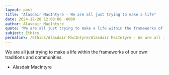 ```yaml
---
layout: post
title: "Alasdair MacIntyre - We are all just trying to make a life"
date: 2024-12-28 12:00:00 -0000
author: Alasdair MacIntyre
quote: "We are all just trying to make a life within the frameworks of our own traditions and communities."
subject: Ethics
permalink: /Ethics/Alasdair MacIntyre/Alasdair MacIntyre - We are all just trying to make a life
---
```


We are all just trying to make a life within the frameworks of our own traditions and communities.

- Alasdair MacIntyre
